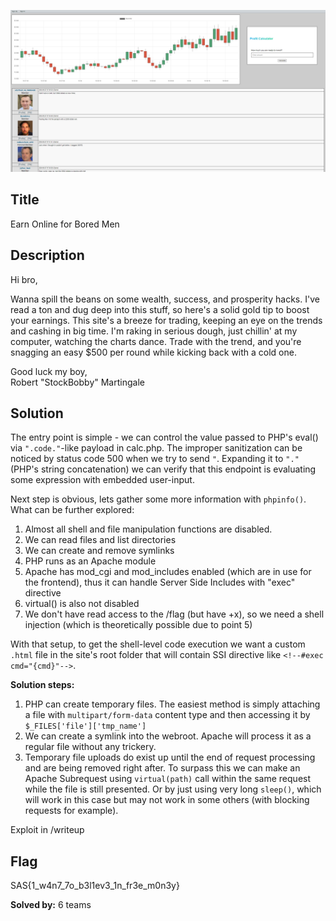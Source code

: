 ![](../../images/binary_options.png)


## Title
Earn Online for Bored Men

## Description
Hi bro,

Wanna spill the beans on some wealth, success, and prosperity hacks. I've read a ton and dug deep into this stuff, so here's a solid gold tip to boost your earnings. This site's a breeze for trading, keeping an eye on the trends and cashing in big time. I'm raking in serious dough, just chillin' at my computer, watching the charts dance. Trade with the trend, and you're snagging an easy $500 per round while kicking back with a cold one.

Good luck my boy, \
Robert "StockBobby" Martingale

## Solution
The entry point is simple - we can control the value passed to PHP's eval() via `".code."`-like payload in calc.php. The improper sanitization can be noticed by status code 500 when we try to send `"`. Expanding it to `"."` (PHP's string concatenation) we can verify that this endpoint is evaluating some expression with embedded user-input.

Next step is obvious, lets gather some more information with `phpinfo()`. What can be further explored:
1) Almost all shell and file manipulation functions are disabled.
2) We can read files and list directories
3) We can create and remove symlinks
4) PHP runs as an Apache module
5) Apache has mod_cgi and mod_includes enabled (which are in use for the frontend), thus it can handle Server Side Includes with "exec" directive
6) virtual() is also not disabled
7) We don't have read access to the /flag (but have +x), so we need a shell injection (which is theoretically possible due to point 5)

With that setup, to get the shell-level code execution we want a custom `.html` file in the site's root folder that will contain SSI directive like `<!--#exec cmd="{cmd}"-->`.

**Solution steps:**
1) PHP can create temporary files. The easiest method is simply attaching a file with `multipart/form-data` content type and then accessing it by `$_FILES['file']['tmp_name']`
2) We can create a symlink into the webroot. Apache will process it as a regular file without any trickery.
3) Temporary file uploads do exist up until the end of request processing and are being removed right after. To surpass this we can make an Apache Subrequest using `virtual(path)` call within the same request while the file is still presented. Or by just using very long `sleep()`, which will work in this case but may not work in some others (with blocking requests for example).

Exploit in /writeup

## Flag
SAS{1_w4n7_7o_b3l1ev3_1n_fr3e_m0n3y}

**Solved by:** 6 teams